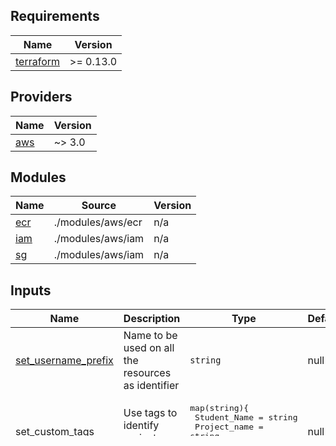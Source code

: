 <!-- BEGIN_TF_DOCS -->
## Requirements

| Name | Version |
|------|---------|
| <a name="requirement_terraform"></a> [terraform](#requirement\_terraform) | >= 0.13.0 |

## Providers

| Name | Version |
|------|---------|
| <a name="requirement_aws"></a> [aws](#requirement\_aws) | ~> 3.0 |

## Modules

| Name | Source | Version |
|------|--------|---------|
| <a name="module_ecr"></a> [ecr](#module\_ecr) | ./modules/aws/ecr | n/a |
| <a name="module_iam"></a> [iam](#module\_iam) | ./modules/aws/iam | n/a |
| <a name="module_sg"></a> [sg](#module\_sg) | ./modules/aws/iam | n/a |

<!-- ## Resources

No resources. -->

## Inputs

| Name | Description | Type | Default | Required |
|------|-------------|------|---------|:--------:|
| <a name="input_set_username_prefix"></a> [set\_username\_prefix](#input\_set\_username\_prefix) | Name to be used on all the resources as identifier | `string` | null | yes |
| <a name="input_set_custom_tags"></a> [set\_custom\_tags](#input\_set\_custom\_tags) | Use tags to identify project resources | <pre>map(string){<br>  Student_Name = string<br>  Project_name = string<br>  Pathway = string<br>}</pre> | null | yes |
| <a name="input_set_ecr_repo_name"></a> [set\_ecr\_repo\_name](#input\_set\_ecr\_repo\_name) | Specifies the name of the ECR repository | `string` | null | yes |
| <a name="input_alb_sg_name"></a> [alb\_sg\_name](#input\_alb\_sg\_name) | The name of the security group | `string` | null | yes |
| <a name="input_alb_sg_description"></a> [alb\_sg\_description](#input\_alb\_sg\_description) | The description of the security group | `string` | null | yes |
| <a name="input_alb_ingress_rules"></a> [alb\_ingress\_rules](#input\_alb\_ingress\_rules) | Specifies ingress rules for a security group | <pre>list(object({<br>  from = number<br>  to = number<br>  protocol = string<br>  cidr = list(string)<br>})) | null | 
| <a name="input_alb_egress_rules"></a> [alb\_egress\_rules](#input\_alb\_egress\_rules) | Specifies egress rules for a security group | <pre>list(object({<br>  from = number<br>  to = number<br>  protocol = string<br>  cidr = list(string)<br>})) | null | yes |
| <a name="input_ecs_sg_name"></a> [ecs\_sg\_name](#input\_ecs\_sg\_name) | The name of the security group | `string` | null | yes |
| <a name="input_ecs_sg_description"></a> [ecs\_sg\_description](#input\_ecs\_sg\_description) | The description of the security group | `string` | null | yes |
| <a name="input_ecs_sg_name"></a> [ecs\_sg\_name](#input\_ecs\_sg\_name) | The name of the security group | `string` | null | yes |
| <a name="input_ecs_egress_rules"></a> [ecs\_egress\_rules](#input\_ecs\_egress\_rules) | Specifies egress rules for a security group | <pre>list(object({<br>  from = number<br>  to = number<br>  protocol = string<br>  cidr = list(string)<br>})) | null | yes |

## Outputs

| Name | Description |
|------|-------------|
| <a name="output_iam_policy_id"></a> [iam\_policy\_id](#output\_iam\_policy\_id) | The name of the IAM policy |
| <a name="output_iam_role_id"></a> [iam\_role\_id](#output\_iam\_role\_id) | The name of the IAM role |
| <a name="output_iam_role_arn"></a> [iam\_role\_arn](#output\_iam\_role\_arn) | Amazon Resource Name (ARN) specifying the role |
| <a name="output_alb_sg_id"></a> [alb\_sg\_id](#output\_alb\_sg\_id) | The ID of the security group |
| <a name="output_ecs_sg_id"></a> [ecs\_sg\_id](#output\_ecs\_sg\_id) | The ID of the security group |
| <a name="output_ecr_repo_registry_id"></a> [ecr\_repo\_registry\_id](#output\_ecr\_repo\_registry\_id) | The registry ID where the repository was created |
| <a name="output_ecr_repo_repository_url"></a> [ecr\_repo\_repository\_url](#output\_ecr\_repo\_repository\_url) | The URL of the repository (in the form |
<!-- END_TF_DOCS -->